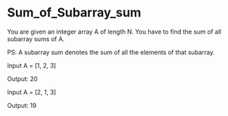 # Sum_of_Subarray_sum

You are given an integer array A of length N.
 You have to find the sum of all subarray sums of A.
 
 PS: A subarray sum denotes the sum of all the elements of that subarray.

 Input
 A = [1, 2, 3]
 
 Output:
 20

 Input
 A = [2, 1, 3]
 
 Output:
 19
